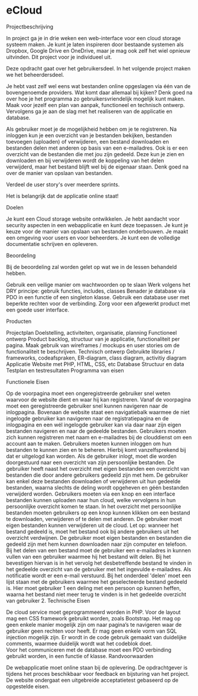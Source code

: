 # eCloud

Projectbeschrijving

In project ga je in drie weken een web-interface voor een cloud storage systeem maken. Je kunt je laten inspireren door bestaande systemen als Dropbox, Google Drive en OneDrive, maar je mag ook zelf het wiel opnieuw uitvinden. Dit project voor je individueel uit.

Deze opdracht gaat over het gebruikersdeel. In het volgende project maken we het beheerdersdeel.

Je hebt vast zelf wel eens wat bestanden online opgeslagen via één van de bovengenoemde providers. Wat komt daar allemaal bij kijken? Denk goed na over hoe je het programma zo gebruikersvriendelijk mogelijk kunt maken. Maak voor jezelf een plan van aanpak, functioneel en technisch ontwerp. Vervolgens ga je aan de slag met het realiseren van de applicatie en database.

Als gebruiker moet je de mogelijkheid hebben om je te registreren. Na inloggen kun je een overzicht van je bestanden bekijken, bestanden toevoegen (uploaden) of verwijderen,  een bestand downloaden en bestanden delen met anderen op basis van een e-mailadres. Ook is er een overzicht van de bestanden die met jou zijn gedeeld. Deze kun je zien en downloaden en bij verwijderen wordt de koppeling van het delen verwijderd, maar het bestand blijft wel bij de eigenaar staan.
Denk goed na over de manier van opslaan van bestanden.

Verdeel de user story's over meerdere sprints.

 

Het is belangrijk dat de applicatie online staat! 

 

Doelen

Je kunt een Cloud storage website ontwikkelen.
Je hebt aandacht voor security aspecten in een webapplicatie en kunt deze toepassen.
Je kunt je keuze voor de manier van opslaan van bestanden onderbouwen.
Je maakt een omgeving voor users en voor beheerders.
Je kunt een de volledige documentatie schrijven en opleveren.

Beoordeling

Bij de beoordeling zal worden gelet op wat we in de lessen behandeld hebben.

Gebruik een veilige manier om wachtwoorden op te slaan
Werk volgens het DRY principe: gebruik functies, includes, classes
Benader je database via PDO in een functie of een singleton klasse.
Gebruik een database user met beperkte rechten voor de verbinding.
Zorg voor een afgewerkt product met een goede user interface.
​

Producten

Projectplan
Doelstelling, activiteiten, organisatie, planning
Functioneel ontwerp
Product backlog, structuur van je applicatie, functionaliteit per pagina. Maak gebruik van wireframes / mockups en user stories om de functionaliteit te beschrijven.
Technisch ontwerp
Gebruikte libraries / frameworks, codeafspraken, ER-diagram, class diagram, activitiy diagram
Applicatie
Website met PHP, HTML, CSS, etc
Database
Structuur en data
Testplan en testresultaten
Programma van eisen

Functionele Eisen 

Op de voorpagina moet een ongeregistreerde gebruiker snel weten waarvoor de website dient en waar hij kan registreren. 
Vanaf de voorpagina moet een geregistreerde gebruiker snel kunnen navigeren naar de inlogpagina. 
Bovenaan de website staat een navigatiebalk waarmee de niet ingelogde gebruiker kan navigeren naar de registratiepagina en de inlogpagina en een wél ingelogde gebruiker kan via daar naar zijn eigen bestanden navigeren en naar de gedeelde bestanden. 
Gebruikers moeten zich kunnen registreren met naam en e-mailadres bij de clouddienst om een account aan te maken. 
Gebruikers moeten kunnen inloggen om hun bestanden te kunnen zien en te beheren. Hierbij komt vanzelfsprekend bij dat er uitgelogd kan worden. 
Als de gebruiker inlogt, moet die worden doorgestuurd naar een overzicht van zijn persoonlijke bestanden. 
De gebruiker heeft naast het overzicht met eigen bestanden een overzicht van bestanden die door andere gebruikers gedeeld zijn met hem. De gebruiker kan enkel deze bestanden downloaden of verwijderen uit hun gedeelde bestanden, waarna slechts de deling wordt opgeheven en géén bestanden verwijderd worden. 
Gebruikers moeten via een knop en een interface bestanden kunnen uploaden naar hun cloud, welke vervolgens in hun persoonlijke overzicht komen te staan. 
In het overzicht met persoonlijke bestanden moeten gebruikers op een knop kunnen klikken om een bestand te downloaden, verwijderen of te delen met anderen. 
De gebruiker moet eigen bestanden kunnen verwijderen uit de cloud. Let op: wanneer het bestand gedeeld is, moet het bestand ook bij andere gebruikers uit het overzicht verdwijnen. 
De gebruiker moet eigen bestanden en bestanden die gedeeld zijn met hem kunnen downloaden naar zijn computer en telefoon. 
Bij het delen van een bestand moet de gebruiker een e-mailadres in kunnen vullen van een gebruiker waarmee hij het bestand wilt delen. Bij het bevestigen hiervan is in het vervolg het desbetreffende bestand te vinden in het gedeelde overzicht van de gebruiker met het ingevulde e-mailadres. Als notificatie wordt er een e-mail verstuurd.
Bij het onderdeel 'delen'  moet een lijst staan met de gebruikers waarmee het geselecteerde bestand gedeeld is. Hier moet gebruiker 1 een deling met een persoon op kunnen heffen, waarna het bestand niet meer terug te vinden is in het gedeelde overzicht van gebruiker 2. 
Technische Eisen 

De cloud service moet geprogrammeerd worden in PHP. 
Voor de layout mag een CSS framework gebruikt worden, zoals Bootstrap. 
Het mag op geen enkele manier mogelijk zijn om naar pagina’s te navigeren waar de gebruiker geen rechten voor heeft. 
Er mag geen enkele vorm van SQL injection mogelijk zijn. 
Er wordt in de code gebruik gemaakt van duidelijke comments, waarmee duidelijk wordt wat het codeblok doet.  
Voor het communiceren met de database moet een PDO verbinding gebruikt worden, in een functie of klasse. 
Randvoorwaarden 

De webapplicatie moet online staan bij de oplevering. 
De opdrachtgever is tijdens het proces beschikbaar voor feedback en bijsturing van het project. 
De website ondergaat een uitgebreide acceptatietest gebaseerd op de opgestelde eisen. 
